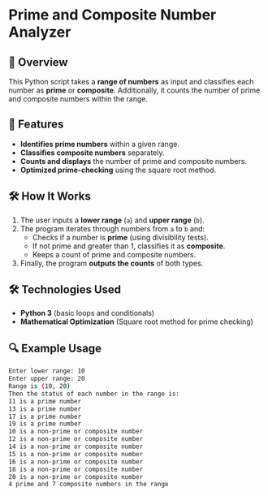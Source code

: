 # Prime and Composite Number Analyzer

## 📌 Overview
This Python script takes a **range of numbers** as input and classifies each number as **prime** or **composite**. Additionally, it counts the number of prime and composite numbers within the range.

## 🚀 Features
- **Identifies prime numbers** within a given range.
- **Classifies composite numbers** separately.
- **Counts and displays** the number of prime and composite numbers.
- **Optimized prime-checking** using the square root method.

## 🛠 How It Works
1. The user inputs a **lower range** (`a`) and **upper range** (`b`).
2. The program iterates through numbers from `a` to `b` and:
   - Checks if a number is **prime** (using divisibility tests).
   - If not prime and greater than 1, classifies it as **composite**.
   - Keeps a count of prime and composite numbers.
3. Finally, the program **outputs the counts** of both types.

## 🛠 Technologies Used
- **Python 3** (basic loops and conditionals)
- **Mathematical Optimization** (Square root method for prime checking)

## 🔍 Example Usage
```sh
Enter lower range: 10
Enter upper range: 20
Range is (10, 20)
Then the status of each number in the range is:
11 is a prime number
13 is a prime number
17 is a prime number
19 is a prime number
10 is a non-prime or composite number
12 is a non-prime or composite number
14 is a non-prime or composite number
15 is a non-prime or composite number
16 is a non-prime or composite number
18 is a non-prime or composite number
20 is a non-prime or composite number
4 prime and 7 composite numbers in the range
